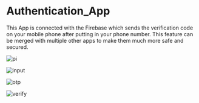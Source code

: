# Authentication_App

This App is connected with the Firebase which sends the verification code on your mobile phone after putting in your phone number. This feature can be merged with multiple other apps to make them much more safe and secured.

![pi](https://user-images.githubusercontent.com/67858387/105250016-095dc500-5b9f-11eb-9997-60da1e221ca0.jpeg)

![input](https://user-images.githubusercontent.com/67858387/105306448-41d2c280-5be2-11eb-89f4-d8ddbfaf457b.jpeg)

![otp](https://user-images.githubusercontent.com/67858387/105306701-51520b80-5be2-11eb-8fd7-7734c4442e81.jpeg)

![verify](https://user-images.githubusercontent.com/67858387/105306521-45fee000-5be2-11eb-98bd-8edfeaf7cb1f.jpeg)

